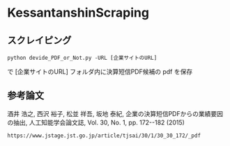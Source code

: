 # KessantanshinScraping

## スクレイピング

`python devide_PDF_or_Not.py -URL [企業サイトのURL]`

で [企業サイトのURL] フォルダ内に決算短信PDF候補の pdf を保存

## 参考論文

酒井 浩之, 西沢 裕子, 松並 祥吾, 坂地 泰紀, 企業の決算短信PDFからの業績要因の抽出, 人工知能学会論文誌, Vol. 30, No. 1, pp. 172--182 (2015)

`https://www.jstage.jst.go.jp/article/tjsai/30/1/30_30_172/_pdf`

